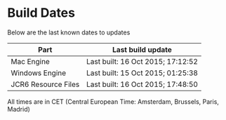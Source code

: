 # Build Dates

Below are the last known dates to updates

Part | Last build update
-----|-----
Mac Engine | Last built: 16 Oct 2015; 17:12:52
Windows Engine | Last built: 15 Oct 2015; 01:25:38
JCR6 Resource Files | Last built: 16 Oct 2015; 17:48:50
All times are in CET (Central European Time: Amsterdam, Brussels, Paris, Madrid)



